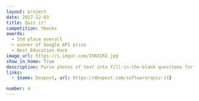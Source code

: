 ```yaml
---
layout: project
date: 2017-12-03
title: Quiz it!
competition: YHacks
awards:
  - 2nd place overall
  - winner of Google API prize
  - Best Education Hack
image_url: https://i.imgur.com/ISN31R2.jpg
show_in_home: True
description: Parse photos of text into fill-in-the-blank questions for Alexa skill
links:
  - {name: Devpost, url: https://devpost.com/software/quiz-it}

number: 4
---
```

